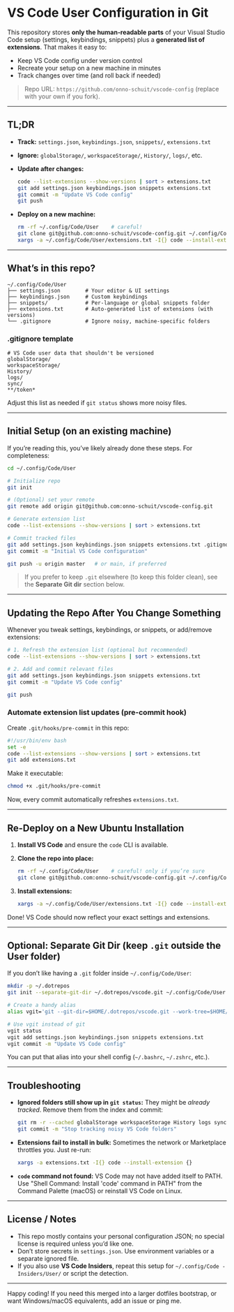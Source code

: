 # VS Code User Configuration in Git

This repository stores **only the human‑readable parts** of your Visual Studio Code setup (settings, keybindings, snippets) plus a **generated list of extensions**. That makes it easy to:

* Keep VS Code config under version control
* Recreate your setup on a new machine in minutes
* Track changes over time (and roll back if needed)

> Repo URL: `https://github.com/onno-schuit/vscode-config` (replace with your own if you fork).

---

## TL;DR

* **Track:** `settings.json`, `keybindings.json`, `snippets/`, `extensions.txt`
* **Ignore:** `globalStorage/`, `workspaceStorage/`, `History/`, `logs/`, etc.
* **Update after changes:**

  ```bash
  code --list-extensions --show-versions | sort > extensions.txt
  git add settings.json keybindings.json snippets extensions.txt
  git commit -m "Update VS Code config"
  git push
  ```
* **Deploy on a new machine:**

  ```bash
  rm -rf ~/.config/Code/User    # careful!
  git clone git@github.com:onno-schuit/vscode-config.git ~/.config/Code/User
  xargs -a ~/.config/Code/User/extensions.txt -I{} code --install-extension {}
  ```

---

## What’s in this repo?

```text
~/.config/Code/User
├── settings.json        # Your editor & UI settings
├── keybindings.json     # Custom keybindings
├── snippets/            # Per-language or global snippets folder
├── extensions.txt       # Auto-generated list of extensions (with versions)
└── .gitignore           # Ignore noisy, machine-specific folders
```

### .gitignore template

```gitignore
# VS Code user data that shouldn't be versioned
globalStorage/
workspaceStorage/
History/
logs/
sync/
**/token*
```

Adjust this list as needed if `git status` shows more noisy files.

---

## Initial Setup (on an existing machine)

If you’re reading this, you’ve likely already done these steps. For completeness:

```bash
cd ~/.config/Code/User

# Initialize repo
git init

# (Optional) set your remote
git remote add origin git@github.com:onno-schuit/vscode-config.git

# Generate extension list
code --list-extensions --show-versions | sort > extensions.txt

# Commit tracked files
git add settings.json keybindings.json snippets extensions.txt .gitignore
git commit -m "Initial VS Code configuration"

git push -u origin master   # or main, if preferred
```

> If you prefer to keep `.git` elsewhere (to keep this folder clean), see the **Separate Git dir** section below.

---

## Updating the Repo After You Change Something

Whenever you tweak settings, keybindings, or snippets, or add/remove extensions:

```bash
# 1. Refresh the extension list (optional but recommended)
code --list-extensions --show-versions | sort > extensions.txt

# 2. Add and commit relevant files
git add settings.json keybindings.json snippets extensions.txt
git commit -m "Update VS Code config"

git push
```

### Automate extension list updates (pre-commit hook)

Create `.git/hooks/pre-commit` in this repo:

```bash
#!/usr/bin/env bash
set -e
code --list-extensions --show-versions | sort > extensions.txt
git add extensions.txt
```

Make it executable:

```bash
chmod +x .git/hooks/pre-commit
```

Now, every commit automatically refreshes `extensions.txt`.

---

## Re-Deploy on a New Ubuntu Installation

1. **Install VS Code** and ensure the `code` CLI is available.
2. **Clone the repo into place:**

   ```bash
   rm -rf ~/.config/Code/User    # careful! only if you’re sure
   git clone git@github.com:onno-schuit/vscode-config.git ~/.config/Code/User
   ```
3. **Install extensions:**

   ```bash
   xargs -a ~/.config/Code/User/extensions.txt -I{} code --install-extension {}
   ```

Done! VS Code should now reflect your exact settings and extensions.

---

## Optional: Separate Git Dir (keep `.git` outside the User folder)

If you don’t like having a `.git` folder inside `~/.config/Code/User`:

```bash
mkdir -p ~/.dotrepos
git init --separate-git-dir ~/.dotrepos/vscode.git ~/.config/Code/User

# Create a handy alias
alias vgit='git --git-dir=$HOME/.dotrepos/vscode.git --work-tree=$HOME/.config/Code/User'

# Use vgit instead of git
vgit status
vgit add settings.json keybindings.json snippets extensions.txt
vgit commit -m "Update VS Code config"
```

You can put that alias into your shell config (`~/.bashrc`, `~/.zshrc`, etc.).

---

## Troubleshooting

* **Ignored folders still show up in `git status`:**
  They might be *already tracked*. Remove them from the index and commit:

  ```bash
  git rm -r --cached globalStorage workspaceStorage History logs sync
  git commit -m "Stop tracking noisy VS Code folders"
  ```

* **Extensions fail to install in bulk:**
  Sometimes the network or Marketplace throttles you. Just re-run:

  ```bash
  xargs -a extensions.txt -I{} code --install-extension {}
  ```

* **`code` command not found:**
  VS Code may not have added itself to PATH. Use "Shell Command: Install 'code' command in PATH" from the Command Palette (macOS) or reinstall VS Code on Linux.

---

## License / Notes

* This repo mostly contains your personal configuration JSON; no special license is required unless you’d like one.
* Don’t store secrets in `settings.json`. Use environment variables or a separate ignored file.
* If you also use **VS Code Insiders**, repeat this setup for `~/.config/Code - Insiders/User/` or script the detection.

---

Happy coding! If you need this merged into a larger dotfiles bootstrap, or want Windows/macOS equivalents, add an issue or ping me.
